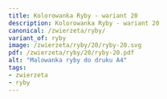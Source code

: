```yaml
---
title: Kolorowanka Ryby - wariant 20
description: Kolorowanka Ryby - wariant 20
canonical: /zwierzeta/ryby/
variant_of: ryby
image: /zwierzeta/ryby/20/ryby-20.svg
pdf: /zwierzeta/ryby/20/ryby-20.pdf
alt: "Malowanka ryby do druku A4"
tags:
- zwierzeta
- ryby
---
```

